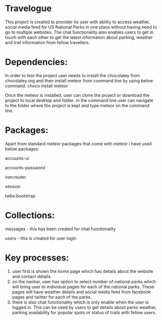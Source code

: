 # Travelogue
This project is created to provider its user with ability to access weather, social media feed for US National Parks 
in one place without having need to go to multiple websites. The chat functionality also enables users to get in touch
with each other to get the latest information about parking, weather and trail information from fellow travellers.

# Dependencies:
In order to test the project user needs to install the chocolatey from chocolatey.org and then install meteor from command line
by using below command:
choco install meteor

Once the meteor is installed, user can clone the project or download the project to local desktop and folder. In the command line
user can navigate to the folder where the project is kept and type meteor on the command line.

# Packages:
Apart from standard meteor packages that come with meteor i have used below packages:

accounts-ui 

accounts-password

iron:router

session

twbs:bootstrap

# Collections:
messages - this has been created for chat functionality

users - this is created for user login

# Key processes:
1) user first is shown the home page which has details about the website and contact details.
2) on the navbar, user has option to select number of national parks which will bring user to individual pages for 
each of the national parks. These pages will have weather details and social media feed from facebook pages and
twitter for each of the parks.
3) there is also chat functionality which is only enable when the user is logged in. This can be used by users to get details 
about parks weather, parking availability for popular spots or status of trails with fellow users.

